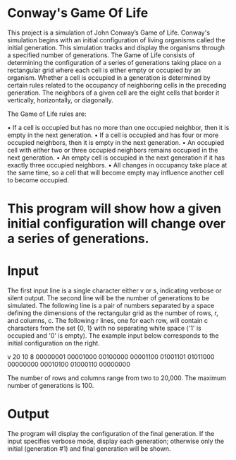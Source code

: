 # Conway's Game Of Life
This project is a simulation of John Conway’s Game of Life. Conway's simulation begins with an initial configuration of living organisms called the initial generation. This simulation tracks and display the organisms through a specified number of generations. The Game of Life consists of determining the configuration of a series of generations taking place on a rectangular grid where each cell is either empty or occupied by an organism. Whether a cell is occupied in a generation is determined by certain rules related to the occupancy of neighboring cells in the preceding generation. The neighbors of a given cell are the eight cells that border it vertically, horizontally, or diagonally.

The Game of Life rules are:

• If a cell is occupied but has no more than one occupied neighbor, then it is empty in the next generation. 
• If a cell is occupied and has four or more occupied neighbors, then it is empty in the next generation. 
• An occupied cell with either two or three occupied neighbors remains occupied in the next generation. 
• An empty cell is occupied in the next generation if it has exactly three occupied neighbors. 
• All changes in occupancy take place at the same time, so a cell that will become empty may influence another cell to become occupied.

# This program will show how a given initial configuration will change over a series of generations.

# Input
The first input line is a single character either v or s, indicating verbose or silent output. The second line will be the number of generations to be simulated. The
following line is a pair of numbers separated by a space defining the dimensions of the rectangular grid as the number of rows, r, and columns, c. The following r lines, one for each row, will contain c characters from the set {0, 1} with no separating white space ('1' is occupied and '0' is empty). The example input below corresponds to the initial configuration on the right.

v
20
10 8
00000001
00001000
00100000
00001100
01001101
01011000
00000000
00010100
01000110
00000000

The number of rows and columns range from two to 20,000. The maximum number of generations is 100.

# Output
The program will display the configuration of the final generation. If the input specifies verbose mode, display each generation; otherwise only the initial (generation #1) and final generation will be shown.
